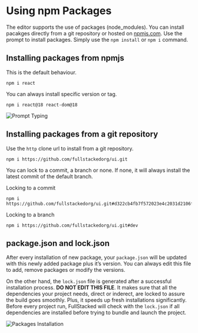 # Using npm Packages

The editor supports the use of packages (node_modules). You can install pacakges directly from a git repository or hosted on [npmjs.com](https://www.npmjs.com). Use the prompt to install packages. Simply use the `npm install` or `npm i` command.

## Installing packages from npmjs

This is the default behaviour.

```
npm i react
```

You can always install specific version or tag.

```
npm i react@18 react-dom@18
```

![Prompt Typing](https://files.fullstacked.org/Screenshot-2025-04-03-at-4.06.37-PM.png)

## Installing packages from a git repository

Use the `http` clone url to install from a git repository.

```
npm i https://github.com/fullstackedorg/ui.git
```

You can lock to a commit, a branch or none. If none, it will always install the latest commit of the default branch.

Locking to a commit

```
npm i https://github.com/fullstackedorg/ui.git#d322cb4fb7f572023e4c2031d2106f68bcacb6ea
```

Locking to a branch

```
npm i https://github.com/fullstackedorg/ui.git#dev
```

## package.json and lock.json

After every installation of new package, your `package.json` will be updated with this newly added package plus it’s version. You can always edit this file to add, remove packages or modify the versions.

On the other hand, the `lock.json` file is generated after a successful installation process. **DO NOT EDIT THIS FILE**. It makes sure that all the dependencies your project needs, direct or inderect, are locked to assure the build goes smoothly. Plus, it speeds up fresh installations significantly. Before every project run, FullStacked will check with the `lock.json` if all dependencies are installed before trying to bundle and launch the project. 

![Packages Installation](https://files.fullstacked.org/Screenshot-2025-02-23-at-10.26.46-AM.png)

